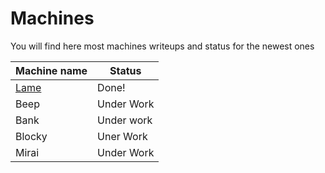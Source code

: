 # Machines
You will find here most machines writeups and status for the newest ones

Machine name | Status
------------ | -------------
[Lame](https://github.com/electronicbots/HackTheBox/tree/master/Machines/Lame "title") | Done!
Beep | Under Work
Bank | Under work
Blocky | Uner Work
Mirai | Under Work

